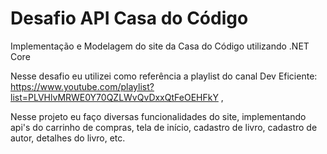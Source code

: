 # Desafio API Casa do Código
Implementação e Modelagem do site da Casa do Código utilizando .NET Core

Nesse desafio eu utilizei como referência a playlist do canal Dev Eficiente:
https://www.youtube.com/playlist?list=PLVHlvMRWE0Y70QZLWvQvDxxQtFeOEHFkY ,

Nesse projeto eu faço diversas funcionalidades do site, implementando api's do carrinho de compras, tela de início, cadastro de livro, cadastro de autor, detalhes do livro, etc.
